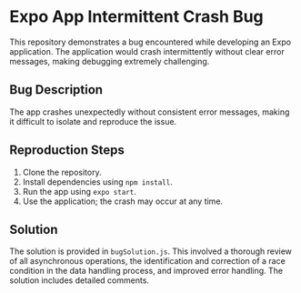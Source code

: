 # Expo App Intermittent Crash Bug

This repository demonstrates a bug encountered while developing an Expo application. The application would crash intermittently without clear error messages, making debugging extremely challenging.

## Bug Description

The app crashes unexpectedly without consistent error messages, making it difficult to isolate and reproduce the issue.

## Reproduction Steps

1. Clone the repository.
2. Install dependencies using `npm install`.
3. Run the app using `expo start`.
4. Use the application; the crash may occur at any time.

## Solution

The solution is provided in `bugSolution.js`.  This involved a thorough review of all asynchronous operations, the identification and correction of a race condition in the data handling process, and improved error handling. The solution includes detailed comments.
